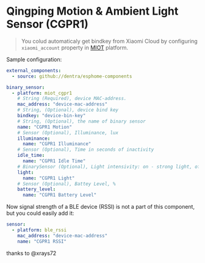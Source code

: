 # Qingping Motion & Ambient Light Sensor (CGPR1)

> You colud automaticaly get bindkey from Xiaomi Cloud by configuring `xiaomi_account` property in [MIOT](../miot/) platform.

Sample configuration:
```yaml
external_components:
  - source: github://dentra/esphome-components

binary_sensor:
  - platform: miot_cgpr1
    # String (Required), device MAC-address.
    mac_address: "device-mac-address"
    # String, (Optional), device bind key
    bindkey: "device-bin-key"
    # String, (Optional), the name of binary sensor
    name: "CGPR1 Motion"
    # Sensor (Optional), Illuminance, lux
    illuminance:
      name: "CGPR1 Illuminance"
    # Sensor (Optional), Time in seconds of inactivity
    idle_time:
      name: "CGPR1 Idle Time"
    # BinarySensor (Optional), Light intensivity: on - strong light, off - weak light
    light:
      name: "CGPR1 Light"
    # Sensor (Optional), Battey Level, %
    battery_level:
      name: "CGPR1 Battery Level"
```

Now signal strength of a BLE device (RSSI) is not a part of this component, but you could easily add it:
```yaml
sensor:
  - platform: ble_rssi
    mac_address: "device-mac-address"
    name: "CGPR1 RSSI"
```

thanks to @xrays72
